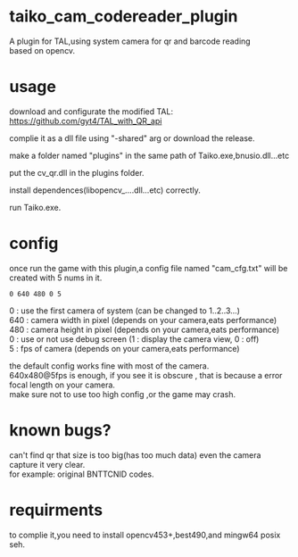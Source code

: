# taiko_cam_codereader_plugin

A plugin for TAL,using system camera for qr and barcode reading  
based on opencv.

# usage

download and configurate the modified TAL: https://github.com/gyt4/TAL_with_QR_api

complie it as a dll file using "-shared" arg or download the release.

make a folder named "plugins" in the same path of Taiko.exe,bnusio.dll...etc

put the cv_qr.dll in the plugins folder.

install dependences(libopencv_....dll...etc) correctly.

run Taiko.exe.

# config

once run the game with this plugin,a config file named "cam_cfg.txt" will be created with 5 nums in it.  
```
0 640 480 0 5
```
0 : use the first camera of system (can be changed to 1..2..3...)  
640 : camera width in pixel (depends on your camera,eats performance)    
480 : camera height in pixel (depends on your camera,eats performance)  
0 : use or not use debug screen (1 : display the camera view, 0 : off)  
5 : fps of camera (depends on your camera,eats performance)  

the default config works fine with most of the camera.  
640x480@5fps is enough, if you see it is obscure , that is because a error focal length on your camera.  
make sure not to use too high config ,or the game may crash.

# known bugs?

can't find qr that size is too big(has too much data) even the camera capture it very clear.  
for example: original BNTTCNID codes.

# requirments

to complie it,you need to install opencv453+,best490,and mingw64 posix seh.

